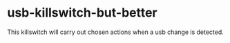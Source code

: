 # usb-killswitch-but-better
This killswitch will carry out chosen actions when a usb change is detected.
